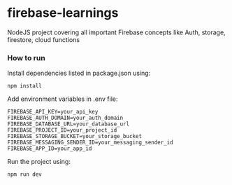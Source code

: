 # firebase-learnings
NodeJS project covering all important Firebase concepts like Auth, storage, firestore, cloud functions


### How to run

Install dependencies listed in package.json using:
```
npm install
```

Add environment variables in .env file:
```
FIREBASE_API_KEY=your_api_key
FIREBASE_AUTH_DOMAIN=your_auth_domain
FIREBASE_DATABASE_URL=your_database_url
FIREBASE_PROJECT_ID=your_project_id
FIREBASE_STORAGE_BUCKET=your_storage_bucket
FIREBASE_MESSAGING_SENDER_ID=your_messaging_sender_id
FIREBASE_APP_ID=your_app_id
```

Run the project using:
```
npm run dev
```